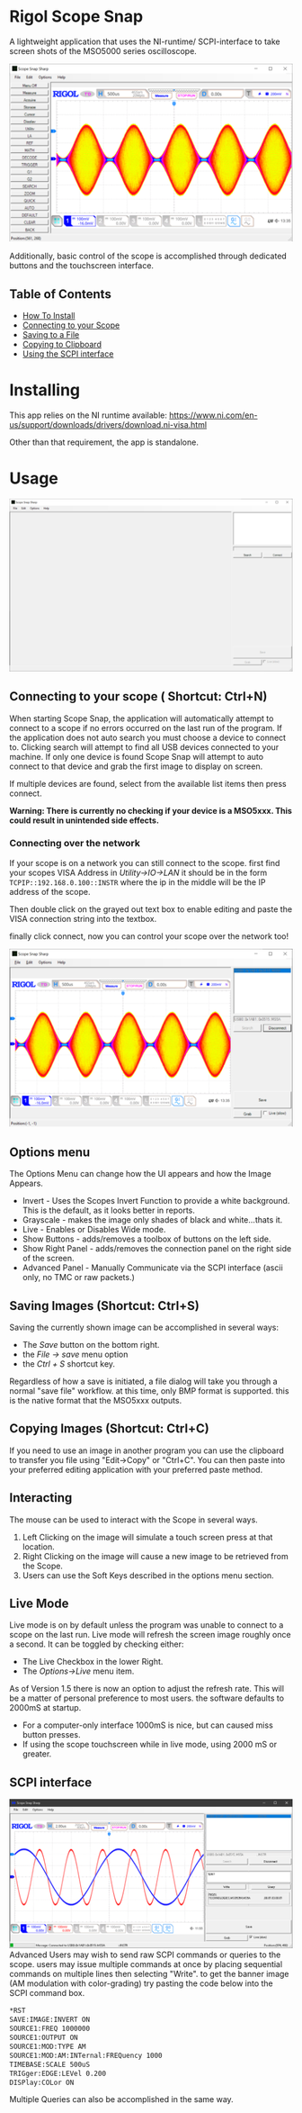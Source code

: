 # Rigol Scope Snap
A lightweight application that uses the NI-runtime/ SCPI-interface to take
screen shots of the MSO5000 series oscilloscope.

![Interactive or Advanced Mode](/images/InteractiveMode.PNG)

Additionally, basic control of the scope is accomplished through dedicated
buttons and the touchscreen interface.

## Table of Contents
- [How To Install](#installing)
- [Connecting to your Scope](#connecting-to-your-scope--shortcut-ctrln)
- [Saving to a File ](#saving-images-shortcut-ctrls)
- [Copying to Clipboard](#copying-images-shortcut-ctrlc)
- [Using the SCPI interface](#scpi-interface)

# Installing
This app relies on the NI runtime available: https://www.ni.com/en-us/support/downloads/drivers/download.ni-visa.html

Other than that requirement, the app is standalone.


# Usage
![Startup Screen](/images/OnStartup.PNG)
## Connecting to your scope ( Shortcut: Ctrl+N)
When starting Scope Snap, the application will automatically attempt to connect to a scope if no errors occurred on the last run of the program. If the application does not auto search you must choose a device to connect to. Clicking search will attempt to find all USB devices connected to your machine. If only one device is found Scope Snap will attempt to auto connect to that device and grab the first image to display on screen.

If multiple devices are found, select from the available list items then press connect.

**Warning: There is currently no checking if your device is a MSO5xxx. This
could result in unintended side effects.**

### Connecting over the network
If your scope is on a network you can still connect to the scope.
first find your scopes VISA Address in _Utility->IO->LAN_ it should be in the
form ```TCPIP::192.168.0.100::INSTR``` where the ip in the middle will be the IP
address of the scope.

Then double click on the grayed out text box to enable editing and paste the
VISA connection string into the textbox.

finally click connect, now you can control your scope over the network too!

![Successfully Connected](/images/OnConnect.PNG)

## Options menu
The Options Menu can change how the UI appears and how the Image Appears.
* Invert - Uses the Scopes Invert Function to provide a white background. This is
the default, as it looks better in reports.
* Grayscale - makes the image only shades of black and white...thats it.
* Live - Enables or Disables Wide mode.
* Show Buttons - adds/removes a toolbox of buttons on the left side.
* Show Right Panel - adds/removes the connection panel on the right side of the
screen.
* Advanced Panel - Manually Communicate via the SCPI interface (ascii only, no TMC or raw packets.)


## Saving Images (Shortcut: Ctrl+S)
Saving the currently shown image can be accomplished in several ways:
* The _Save_ button on the bottom right.
* the _File -> save_ menu option
* the _Ctrl + S_ shortcut key.

Regardless of how a save is initiated, a file dialog will take you through a
normal "save file" workflow. at this time, only BMP format is supported. this is
the native format that the MSO5xxx outputs.

## Copying Images (Shortcut: Ctrl+C)
If you need to use an image in another program you can use the clipboard to
transfer you file using "Edit->Copy" or "Ctrl+C". You can then paste into your
preferred editing application with your preferred paste method.


## Interacting
The mouse can be used to interact with the Scope in several ways.
1. Left Clicking on the image will simulate a touch screen press at that location.
2. Right Clicking on the image will cause a new image to be retrieved from the Scope.
3. Users can use the Soft Keys described in the options menu section.

## Live Mode
Live mode is on by default unless the program was unable to connect to a scope on the last run.
Live mode will refresh the screen image roughly once a second. It can be toggled by checking either:
* The Live Checkbox in the lower Right.
* The _Options->Live_ menu item.

As of Version 1.5 there is now an option to adjust the refresh rate. This will be a matter of personal preference to most users. the software defaults to 2000mS at startup.

- For a computer-only interface 1000mS is nice, but can caused miss button presses.
- If using the scope touchscreen while in live mode, using 2000 mS or greater.

## SCPI interface
![SCPI Command Box](/images/SCPICommands.PNG)
Advanced Users may wish to send raw SCPI commands or queries to the scope. users may issue multiple commands at once by placing sequential commands on multiple lines then selecting "Write". to get the banner image (AM modulation with color-grading) try pasting the code below into the SCPI command box.

```
*RST
SAVE:IMAGE:INVERT ON
SOURCE1:FREQ 1000000
SOURCE1:OUTPUT ON
SOURCE1:MOD:TYPE AM
SOURCE1:MOD:AM:INTernal:FREQuency 1000
TIMEBASE:SCALE 500uS
TRIGger:EDGE:LEVel 0.200
DISPlay:COLor ON
```



Multiple Queries can also be accomplished in the same way.
